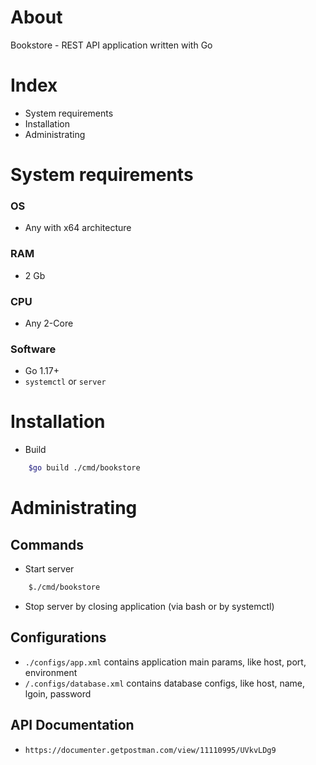 # About
Bookstore - REST API application written with Go

# Index
* System requirements
* Installation
* Administrating

# System requirements
### OS
* Any with x64 architecture
### RAM
* 2 Gb
### CPU
* Any 2-Core
### Software
* Go 1.17+
* `systemctl` or `server`

# Installation
* Build
```bash
    $go build ./cmd/bookstore
```

# Administrating

## Commands
* Start server
```bash
    $./cmd/bookstore
```
* Stop server by closing application (via bash or by systemctl)

## Configurations
* `./configs/app.xml` contains application main params, like host, port, environment
* `/.configs/database.xml` contains database configs, like host, name, lgoin, password

## API Documentation
* `https://documenter.getpostman.com/view/11110995/UVkvLDg9`
